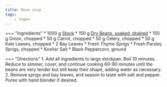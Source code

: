 ```yaml
---
title: Bean soup
tags:
    - vegan
---
```

=== "Ingredients"
    * 1000 g [Stock](../stocks/vegetable-stock.md)
    * 150 g [Dry Beans, soaked, drained](../../legumes/beans/index.md)
    * 150 g Onion, chopped
    * 50 g Carrot, chopped
    * 50 g Celery, chopped
    * 50 g Kale Leaves, chopped
    * 2 Bay Leaves
    * Fresh Thyme Sprigs
    * Fresh Parsley Sprigs, chopped
    * Kosher Salt
    * Black Peppercorn, ground

=== "Directions"
    1. Add all ingredients to large stockpan. Boil 10 minutes. Reduce to simmer, cover, and continue cooking 60-90 minutes until the beans are very tender but still keep their shape, adding water as necessary.
    2. Remove sprigs and bay leaves, and season to taste with salt and pepper. Puree with hand blender if desired.

[^bittman]:
    {{ cite.bittman_how_to_cook_everything }}
    "Basic Bean Soup."
    136.
